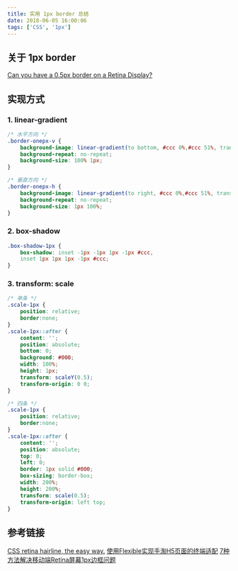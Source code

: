 ```yaml
---
title: 实用 1px border 总结
date: 2018-06-05 16:00:06
tags: ['CSS', '1px']
---
```


## 关于 1px border

[Can you have a 0.5px border on a Retina Display?](https://stackoverflow.com/questions/8640521/can-you-have-a-0-5px-border-on-a-retina-display/25910251#25910251)

## 实现方式

### 1. linear-gradient

```css
/* 水平方向 */
.border-onepx-v {
    background-image: linear-gradient(to bottom, #ccc 0%,#ccc 51%, transparent 51%);
    background-repeat: no-repeat;
    background-size: 100% 1px;
}

/* 垂直方向 */
.border-onepx-h {
    background-image: linear-gradient(to right, #ccc 0%,#ccc 51%, transparent 51%);
    background-repeat: no-repeat;
    background-size: 1px 100%;
}
```

### 2. box-shadow

```css
.box-shadow-1px {
    box-shadow: inset -1px -1px 1px -1px #ccc, 
    inset 1px 1px 1px -1px #ccc;
}
```

### 3. transform: scale

```css
/* 单条 */
.scale-1px {
    position: relative;
    border:none;
}
.scale-1px::after {
    content: '';
    position: absolute;
    bottom: 0;
    background: #000;
    width: 100%;
    height: 1px;
    transform: scaleY(0.5);
    transform-origin: 0 0;
}

/* 四条 */
.scale-1px {
    position: relative;
    border:none;
}
.scale-1px::after {
    content: '';
    position: absolute;
    top: 0;
    left: 0;
    border: 1px solid #000;
    box-sizing: border-box;
    width: 200%;
    height: 200%;
    transform: scale(0.5);
    transform-origin: left top;
}
```

## 参考链接

[CSS retina hairline, the easy way.](http://dieulot.net/css-retina-hairline#note-gradient-back)
[使用Flexible实现手淘H5页面的终端适配](https://github.com/amfe/article/issues/17)
[7种方法解决移动端Retina屏幕1px边框问题](https://www.jianshu.com/p/7e63f5a32636)
